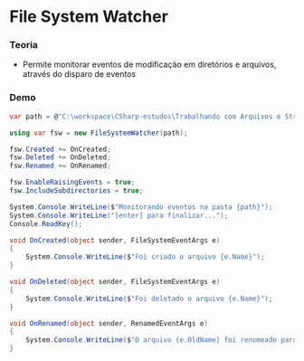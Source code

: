 # File System Watcher

### Teoria

- Permite monitorar eventos de modificação em diretórios e arquivos, através do disparo de eventos

### Demo

```csharp
var path = @"C:\workspace\CSharp-estudos\Trabalhando com Arquivos e Streams em C#\Directory_And_DirectoryInfo\globo";

using var fsw = new FileSystemWatcher(path);

fsw.Created += OnCreated;
fsw.Deleted += OnDeleted;
fsw.Renamed += OnRenamed;

fsw.EnableRaisingEvents = true;
fsw.IncludeSubdirectories = true;

System.Console.WriteLine($"Monitorando eventos na pasta {path}");
System.Console.WriteLine("[enter] para finalizar...");
Console.ReadKey();

void OnCreated(object sender, FileSystemEventArgs e)
{
    System.Console.WriteLine($"Foi criado o arquivo {e.Name}");
}

void OnDeleted(object sender, FileSystemEventArgs e)
{
    System.Console.WriteLine($"Foi deletado o arquivo {e.Name}");
}

void OnRenamed(object sender, RenamedEventArgs e)
{
    System.Console.WriteLine($"O arquivo {e.OldName} foi renomeado para {e.Name}");
}
```